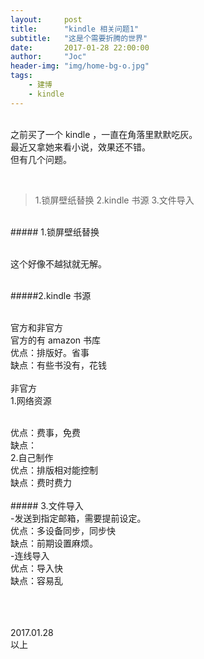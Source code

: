 ```yaml
---
layout:     post
title:      "kindle 相关问题1"
subtitle:   "这是个需要折腾的世界"
date:       2017-01-28 22:00:00
author:     "Joc"
header-img: "img/home-bg-o.jpg"
tags:
    - 建博
    - kindle
---
```


<br>之前买了一个 kindle ，一直在角落里默默吃灰。
<br>最近又拿她来看小说，效果还不错。
<br>但有几个问题。

<br> 

> 1.锁屏壁纸替换
2.kindle 书源
3.文件导入


<br> ##### 1.锁屏壁纸替换

<br>这个好像不越狱就无解。

<br>#####2.kindle 书源

<br>官方和非官方
<br>官方的有 amazon 书库
<br>优点：排版好。省事
<br>缺点：有些书没有，花钱
<br>
<br>非官方
<br>1.网络资源

<br>优点：费事，免费
<br>缺点：
<br>2.自己制作
<br>优点：排版相对能控制
<br>缺点：费时费力
<br>
<br> ##### 3.文件导入
<br> -发送到指定邮箱，需要提前设定。
<br>优点：多设备同步，同步快
<br>缺点：前期设置麻烦。
<br> -连线导入
<br>优点：导入快
<br>缺点：容易乱
<br>
<br>


<br>
<br>2017.01.28
<br>以上




